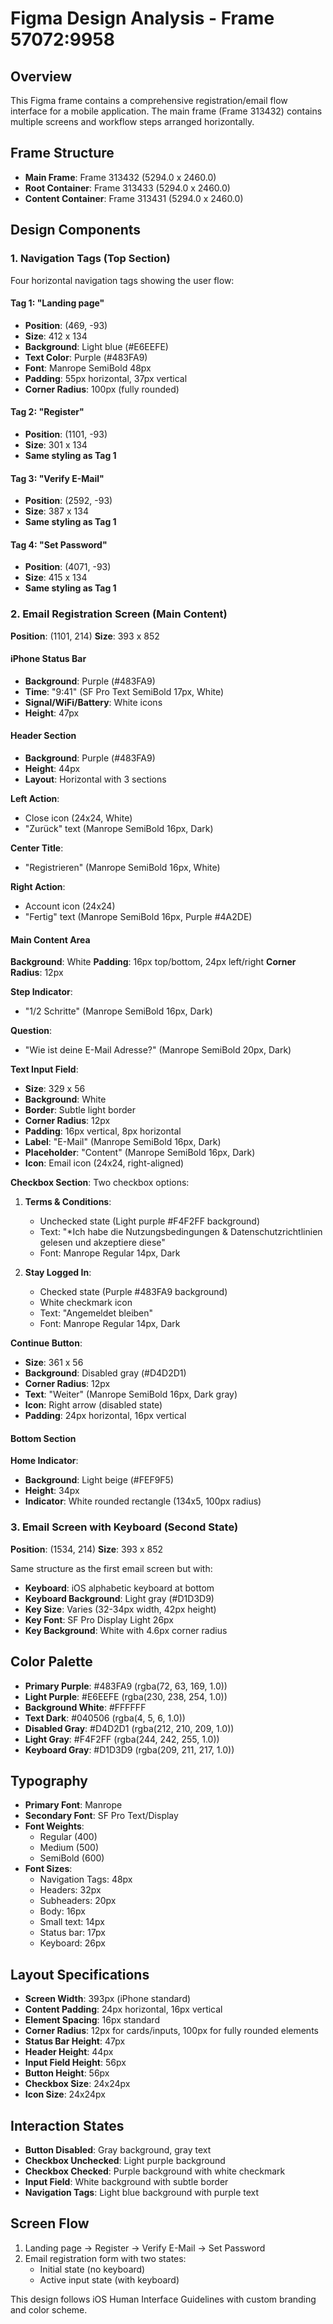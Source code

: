 # Figma Design Analysis - Frame 57072:9958

## Overview
This Figma frame contains a comprehensive registration/email flow interface for a mobile application. The main frame (Frame 313432) contains multiple screens and workflow steps arranged horizontally.

## Frame Structure
- **Main Frame**: Frame 313432 (5294.0 x 2460.0)
- **Root Container**: Frame 313433 (5294.0 x 2460.0)
- **Content Container**: Frame 313431 (5294.0 x 2460.0)

## Design Components

### 1. Navigation Tags (Top Section)
Four horizontal navigation tags showing the user flow:

#### Tag 1: "Landing page"
- **Position**: (469, -93) 
- **Size**: 412 x 134
- **Background**: Light blue (#E6EEFE)
- **Text Color**: Purple (#483FA9)
- **Font**: Manrope SemiBold 48px
- **Padding**: 55px horizontal, 37px vertical
- **Corner Radius**: 100px (fully rounded)

#### Tag 2: "Register"
- **Position**: (1101, -93)
- **Size**: 301 x 134
- **Same styling as Tag 1**

#### Tag 3: "Verify E-Mail"
- **Position**: (2592, -93)
- **Size**: 387 x 134
- **Same styling as Tag 1**

#### Tag 4: "Set Password"
- **Position**: (4071, -93)
- **Size**: 415 x 134
- **Same styling as Tag 1**

### 2. Email Registration Screen (Main Content)
**Position**: (1101, 214) **Size**: 393 x 852

#### iPhone Status Bar
- **Background**: Purple (#483FA9)
- **Time**: "9:41" (SF Pro Text SemiBold 17px, White)
- **Signal/WiFi/Battery**: White icons
- **Height**: 47px

#### Header Section
- **Background**: Purple (#483FA9)
- **Height**: 44px
- **Layout**: Horizontal with 3 sections

**Left Action**:
- Close icon (24x24, White)
- "Zurück" text (Manrope SemiBold 16px, Dark)

**Center Title**:
- "Registrieren" (Manrope SemiBold 16px, White)

**Right Action**:
- Account icon (24x24)
- "Fertig" text (Manrope SemiBold 16px, Purple #4A2DE)

#### Main Content Area
**Background**: White
**Padding**: 16px top/bottom, 24px left/right
**Corner Radius**: 12px

**Step Indicator**:
- "1/2 Schritte" (Manrope SemiBold 16px, Dark)

**Question**:
- "Wie ist deine E-Mail Adresse?" (Manrope SemiBold 20px, Dark)

**Text Input Field**:
- **Size**: 329 x 56
- **Background**: White
- **Border**: Subtle light border
- **Corner Radius**: 12px
- **Padding**: 16px vertical, 8px horizontal
- **Label**: "E-Mail" (Manrope SemiBold 16px, Dark)
- **Placeholder**: "Content" (Manrope SemiBold 16px, Dark)
- **Icon**: Email icon (24x24, right-aligned)

**Checkbox Section**:
Two checkbox options:

1. **Terms & Conditions**:
   - Unchecked state (Light purple #F4F2FF background)
   - Text: "*Ich habe die Nutzungsbedingungen & Datenschutzrichtlinien gelesen und akzeptiere diese"
   - Font: Manrope Regular 14px, Dark

2. **Stay Logged In**:
   - Checked state (Purple #483FA9 background)
   - White checkmark icon
   - Text: "Angemeldet bleiben"
   - Font: Manrope Regular 14px, Dark

**Continue Button**:
- **Size**: 361 x 56
- **Background**: Disabled gray (#D4D2D1)
- **Corner Radius**: 12px
- **Text**: "Weiter" (Manrope SemiBold 16px, Dark gray)
- **Icon**: Right arrow (disabled state)
- **Padding**: 24px horizontal, 16px vertical

#### Bottom Section
**Home Indicator**:
- **Background**: Light beige (#FEF9F5)
- **Height**: 34px
- **Indicator**: White rounded rectangle (134x5, 100px radius)

### 3. Email Screen with Keyboard (Second State)
**Position**: (1534, 214) **Size**: 393 x 852

Same structure as the first email screen but with:
- **Keyboard**: iOS alphabetic keyboard at bottom
- **Keyboard Background**: Light gray (#D1D3D9)
- **Key Size**: Varies (32-34px width, 42px height)
- **Key Font**: SF Pro Display Light 26px
- **Key Background**: White with 4.6px corner radius

## Color Palette
- **Primary Purple**: #483FA9 (rgba(72, 63, 169, 1.0))
- **Light Purple**: #E6EEFE (rgba(230, 238, 254, 1.0))
- **Background White**: #FFFFFF
- **Text Dark**: #040506 (rgba(4, 5, 6, 1.0))
- **Disabled Gray**: #D4D2D1 (rgba(212, 210, 209, 1.0))
- **Light Gray**: #F4F2FF (rgba(244, 242, 255, 1.0))
- **Keyboard Gray**: #D1D3D9 (rgba(209, 211, 217, 1.0))

## Typography
- **Primary Font**: Manrope
- **Secondary Font**: SF Pro Text/Display
- **Font Weights**: 
  - Regular (400)
  - Medium (500)
  - SemiBold (600)
- **Font Sizes**:
  - Navigation Tags: 48px
  - Headers: 32px
  - Subheaders: 20px
  - Body: 16px
  - Small text: 14px
  - Status bar: 17px
  - Keyboard: 26px

## Layout Specifications
- **Screen Width**: 393px (iPhone standard)
- **Content Padding**: 24px horizontal, 16px vertical
- **Element Spacing**: 16px standard
- **Corner Radius**: 12px for cards/inputs, 100px for fully rounded elements
- **Status Bar Height**: 47px
- **Header Height**: 44px
- **Input Field Height**: 56px
- **Button Height**: 56px
- **Checkbox Size**: 24x24px
- **Icon Size**: 24x24px

## Interaction States
- **Button Disabled**: Gray background, gray text
- **Checkbox Unchecked**: Light purple background
- **Checkbox Checked**: Purple background with white checkmark
- **Input Field**: White background with subtle border
- **Navigation Tags**: Light blue background with purple text

## Screen Flow
1. Landing page → Register → Verify E-Mail → Set Password
2. Email registration form with two states:
   - Initial state (no keyboard)
   - Active input state (with keyboard)

This design follows iOS Human Interface Guidelines with custom branding and color scheme.